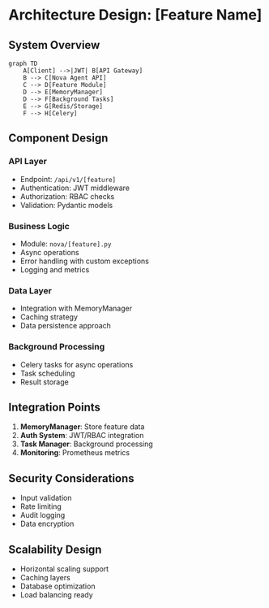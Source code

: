 # Architecture Design: [Feature Name]

## System Overview
```mermaid
graph TD
    A[Client] -->|JWT| B[API Gateway]
    B --> C[Nova Agent API]
    C --> D[Feature Module]
    D --> E[MemoryManager]
    D --> F[Background Tasks]
    E --> G[Redis/Storage]
    F --> H[Celery]
```

## Component Design

### API Layer
- Endpoint: `/api/v1/[feature]`
- Authentication: JWT middleware
- Authorization: RBAC checks
- Validation: Pydantic models

### Business Logic
- Module: `nova/[feature].py`
- Async operations
- Error handling with custom exceptions
- Logging and metrics

### Data Layer
- Integration with MemoryManager
- Caching strategy
- Data persistence approach

### Background Processing
- Celery tasks for async operations
- Task scheduling
- Result storage

## Integration Points
1. **MemoryManager**: Store feature data
2. **Auth System**: JWT/RBAC integration
3. **Task Manager**: Background processing
4. **Monitoring**: Prometheus metrics

## Security Considerations
- Input validation
- Rate limiting
- Audit logging
- Data encryption

## Scalability Design
- Horizontal scaling support
- Caching layers
- Database optimization
- Load balancing ready
